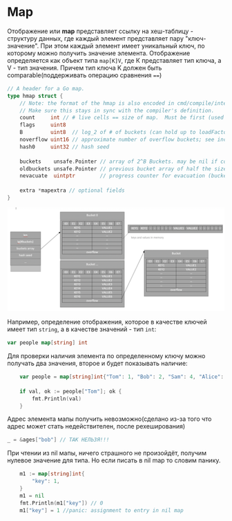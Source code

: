 #  Map

Отображение или **map** представляет ссылку на хеш-таблицу - структуру данных, где каждый элемент представляет пару "ключ-значение". При этом каждый элемент имеет уникальный ключ, по которому можно получить значение элемента. Отображение определяется как объект типа `map[K]V`, где К представляет тип ключа, а V - тип значения. Причем тип ключа K должен быть comparable(поддерживать операцию сравнения `==`)

```go
// A header for a Go map.
type hmap struct {
	// Note: the format of the hmap is also encoded in cmd/compile/internal/gc/reflect.go.
	// Make sure this stays in sync with the compiler's definition.
	count     int // # live cells == size of map.  Must be first (used by len() builtin)
	flags     uint8
	B         uint8  // log_2 of # of buckets (can hold up to loadFactor * 2^B items)
	noverflow uint16 // approximate number of overflow buckets; see incrnoverflow for details
	hash0     uint32 // hash seed

	buckets    unsafe.Pointer // array of 2^B Buckets. may be nil if count==0.
	oldbuckets unsafe.Pointer // previous bucket array of half the size, non-nil only when growing
	nevacuate  uintptr        // progress counter for evacuation (buckets less than this have been evacuated)

	extra *mapextra // optional fields
}
```

![go_hash](../../media/go/go_hash.png)

Например, определение отображения, которое в качестве ключей имеет тип `string`, а в качестве значений - тип `int`:

```go
var people map[string] int   
```

Для проверки наличия элемента по определенному ключу можно получать два значения, второе и будет показывать наличие:

```go
	var people = map[string]int{"Tom": 1, "Bob": 2, "Sam": 4, "Alice": 8}

	if val, ok := people["Tom"]; ok {
		fmt.Println(val)
	}
```

Адрес элемента мапы получить невозможно(сделано из-за того что адрес может стать недействителен, после рехеширования)

```go
_ = &ages["bob"] // ТАК НЕЛЬЗЯ!!!
```

При чтении из nil мапы, ничего страшного не произойдёт, получим нулевое значение для типа. Но если писать в nil map то словим панику.

```go
	m1 := map[string]int{
		"key": 1,
	}
	m1 = nil 
	fmt.Println(m1["key"]) // 0
	m1["key"] = 1 //panic: assignment to entry in nil map

```